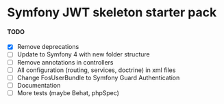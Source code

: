 Symfony JWT skeleton starter pack
==================

#### TODO

* [x] Remove deprecations
* [ ] Update to Symfony 4 with new folder structure 
* [ ] Remove annotations in controllers
* [ ] All configuration (routing, services, doctrine) in xml files
* [ ] Change FosUserBundle to Symfony Guard Authentication
* [ ] Documentation
* [ ] More tests (maybe Behat, phpSpec)